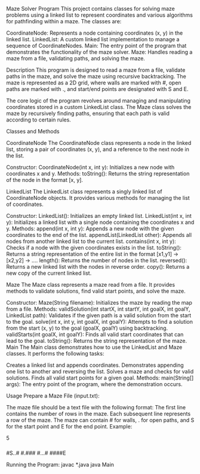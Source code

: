 Maze Solver Program
This project contains classes for solving maze problems using a linked list to represent coordinates and various algorithms for pathfinding within a maze. The classes are:

CoordinateNode: Represents a node containing coordinates (x, y) in the linked list.
LinkedList: A custom linked list implementation to manage a sequence of CoordinateNodes.
Main: The entry point of the program that demonstrates the functionality of the maze solver.
Maze: Handles reading a maze from a file, validating paths, and solving the maze.

Description
This program is designed to read a maze from a file, validate paths in the maze, and solve the maze using recursive backtracking. The maze is represented as a 2D grid, where walls are marked with #, open paths are marked with ., and start/end points are designated with S and E.

The core logic of the program revolves around managing and manipulating coordinates stored in a custom LinkedList class. The Maze class solves the maze by recursively finding paths, ensuring that each path is valid according to certain rules.

Classes and Methods

CoordinateNode
The CoordinateNode class represents a node in the linked list, storing a pair of coordinates (x, y), and a reference to the next node in the list.
  
  Constructor:
  CoordinateNode(int x, int y): Initializes a new node with coordinates x and y.
  Methods:
  toString(): Returns the string representation of the node in the format [x, y].


LinkedList
The LinkedList class represents a singly linked list of CoordinateNode objects. It provides various methods for managing the list of coordinates.
  
  Constructor:
  LinkedList(): Initializes an empty linked list.
  LinkedList(int x, int y): Initializes a linked list with a single node containing the coordinates x and y.
  Methods:
  append(int x, int y): Appends a new node with the given coordinates to the end of the list.
  appendList(LinkedList other): Appends all nodes from another linked list to the current list.
  contains(int x, int y): Checks if a node with the given coordinates exists in the list.
  toString(): Returns a string representation of the entire list in the format [x1,y1] -> [x2,y2] -> ....
  length(): Returns the number of nodes in the list.
  reversed(): Returns a new linked list with the nodes in reverse order.
  copy(): Returns a new copy of the current linked list.
  
Maze
The Maze class represents a maze read from a file. It provides methods to validate solutions, find valid start points, and solve the maze.

  Constructor:
  Maze(String filename): Initializes the maze by reading the map from a file.
  Methods:
  validSolution(int startX, int startY, int goalX, int goalY, LinkedList path): Validates if the given path is a valid solution from the start to the goal.
  solve(int x, int y, int goalX, int goalY): Attempts to find a solution from the start (x, y) to the goal (goalX, goalY) using backtracking.
  validStarts(int goalX, int goalY): Finds all valid start coordinates that can lead to the goal.
  toString(): Returns the string representation of the maze.
  Main
  The Main class demonstrates how to use the LinkedList and Maze classes. It performs the following tasks:

Creates a linked list and appends coordinates.
Demonstrates appending one list to another and reversing the list.
Solves a maze and checks for valid solutions.
Finds all valid start points for a given goal.
Methods:
main(String[] args): The entry point of the program, where the demonstration occurs.

Usage
Prepare a Maze File (input.txt):

The maze file should be a text file with the following format:
The first line contains the number of rows in the maze.
Each subsequent line represents a row of the maze.
The maze can contain # for walls, . for open paths, and S for the start point and E for the end point.
Example:

5
#####
#S..#
#.###
#...#
####E

Running the Program:
javac *.java
java Main
